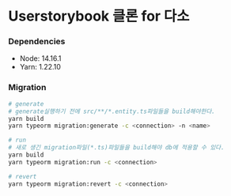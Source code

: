 # Userstorybook 클론 for 다소

### Dependencies
- Node: 14.16.1
- Yarn: 1.22.10

### Migration
```zsh
# generate
# generate실행하기 전에 src/**/*.entity.ts파일들을 build해야한다.
yarn build
yarn typeorm migration:generate -c <connection> -n <name>

# run
# 새로 생긴 migration파일(*.ts)파일들을 build해야 db에 적용할 수 있다.
yarn build
yarn typeorm migration:run -c <connection>

# revert
yarn typeorm migration:revert -c <connection>
```

